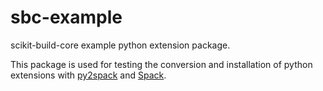 # sbc-example
scikit-build-core example python extension package.

This package is used for testing the conversion and installation of python extensions with [py2spack](https://github.com/davhofer/py2spack) and [Spack](https://github.com/spack/spack).
